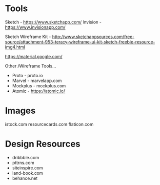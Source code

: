 Tools
=====

Sketch - https://www.sketchapp.com/
Invision - https://www.invisionapp.com/

Sketch Wireframe Kit - http://www.sketchappsources.com/free-source/attachment-953-teracy-wireframe-ui-kit-sketch-freebie-resource-img4.html

https://material.google.com/

Other /Wireframe Tools...
* Proto - proto.io 
* Marvel - marvelapp.com 
* Mockplus - mockplus.com 
* Atomic - https://atomic.io/

Images
======

istock.com
resourcecards.com
flaticon.com

Design Resources
===============

* dribbble.com
* pttrns.com
* siteinspire.com
* land-book.com
* behance.net
